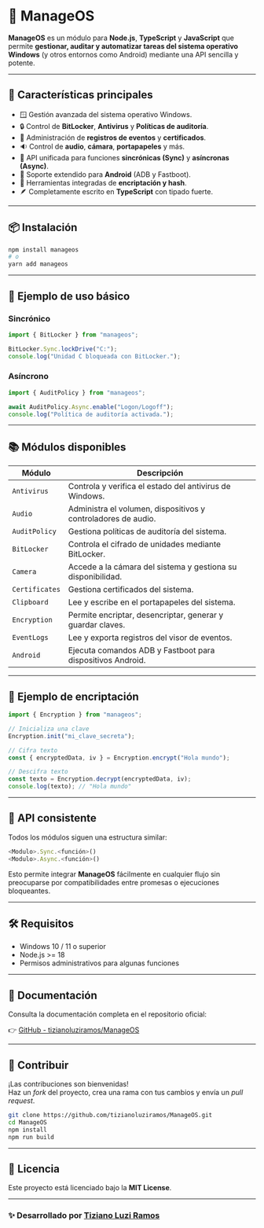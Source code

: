 # 🧠 ManageOS

**ManageOS** es un módulo para **Node.js**, **TypeScript** y **JavaScript** que permite **gestionar, auditar y automatizar tareas del sistema operativo Windows** (y otros entornos como Android) mediante una API sencilla y potente.

---

## 🚀 Características principales

- 🪟 Gestión avanzada del sistema operativo Windows.
- 🔒 Control de **BitLocker**, **Antivirus** y **Políticas de auditoría**.
- 🧾 Administración de **registros de eventos** y **certificados**.
- 🔉 Control de **audio**, **cámara**, **portapapeles** y más.
- 🧠 API unificada para funciones **sincrónicas (Sync)** y **asíncronas (Async)**.
- 🤖 Soporte extendido para **Android** (ADB y Fastboot).
- 🔐 Herramientas integradas de **encriptación y hash**.
- 🪶 Completamente escrito en **TypeScript** con tipado fuerte.

---

## 📦 Instalación

```bash
npm install manageos
# o
yarn add manageos
```

---

## 🧰 Ejemplo de uso básico

### Sincrónico
```ts
import { BitLocker } from "manageos";

BitLocker.Sync.lockDrive("C:");
console.log("Unidad C bloqueada con BitLocker.");
```

### Asíncrono
```ts
import { AuditPolicy } from "manageos";

await AuditPolicy.Async.enable("Logon/Logoff");
console.log("Política de auditoría activada.");
```

---

## 📚 Módulos disponibles

| Módulo | Descripción |
|--------|--------------|
| `Antivirus` | Controla y verifica el estado del antivirus de Windows. |
| `Audio` | Administra el volumen, dispositivos y controladores de audio. |
| `AuditPolicy` | Gestiona políticas de auditoría del sistema. |
| `BitLocker` | Controla el cifrado de unidades mediante BitLocker. |
| `Camera` | Accede a la cámara del sistema y gestiona su disponibilidad. |
| `Certificates` | Gestiona certificados del sistema. |
| `Clipboard` | Lee y escribe en el portapapeles del sistema. |
| `Encryption` | Permite encriptar, desencriptar, generar y guardar claves. |
| `EventLogs` | Lee y exporta registros del visor de eventos. |
| `Android` | Ejecuta comandos ADB y Fastboot para dispositivos Android. |

---

## 🔐 Ejemplo de encriptación

```ts
import { Encryption } from "manageos";

// Inicializa una clave
Encryption.init("mi_clave_secreta");

// Cifra texto
const { encryptedData, iv } = Encryption.encrypt("Hola mundo");

// Descifra texto
const texto = Encryption.decrypt(encryptedData, iv);
console.log(texto); // "Hola mundo"
```

---

## 🧩 API consistente

Todos los módulos siguen una estructura similar:
```ts
<Modulo>.Sync.<función>()
<Modulo>.Async.<función>()
```

Esto permite integrar **ManageOS** fácilmente en cualquier flujo sin preocuparse por compatibilidades entre promesas o ejecuciones bloqueantes.

---

## 🛠️ Requisitos

- Windows 10 / 11 o superior
- Node.js >= 18
- Permisos administrativos para algunas funciones

---

## 📖 Documentación

Consulta la documentación completa en el repositorio oficial:

👉 [GitHub - tizianoluziramos/ManageOS](https://github.com/tizianoluziramos/ManageOS)

---

## 🤝 Contribuir

¡Las contribuciones son bienvenidas!  
Haz un *fork* del proyecto, crea una rama con tus cambios y envía un *pull request*.

```bash
git clone https://github.com/tizianoluziramos/ManageOS.git
cd ManageOS
npm install
npm run build
```

---

## 🧾 Licencia

Este proyecto está licenciado bajo la **MIT License**.

---

### ✨ Desarrollado por [Tiziano Luzi Ramos](https://github.com/tizianoluziramos)

